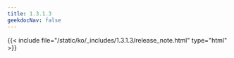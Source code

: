 ```yaml
---
title: 1.3.1.3
geekdocNav: false
---
```

{{< include file="/static/ko/_includes/1.3.1.3/release_note.html" type="html" >}}